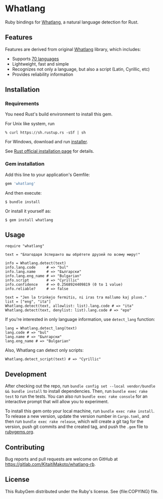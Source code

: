 Whatlang
========

Ruby bindings for [Whatlang][], a natural language detection for Rust.

Features
--------

Features are derived from original [Whatlang][] library, which includes:

* Supports [70 languages](https://github.com/greyblake/whatlang-rs/blob/master/SUPPORTED_LANGUAGES.md)
* Lightweight, fast and simple
* Recognizes not only a language, but also a script (Latin, Cyrillic, etc)
* Provides reliability information

Installation
------------

### Requirements

You need Rust's build environment to install this gem.

For Unix like system, run

    % curl https://sh.rustup.rs -sSf | sh

For Windows, download and run [installer][].

See [Rust official installation page][] for details.

### Gem installation

Add this line to your application's Gemfile:

```ruby
gem 'whatlang'
```

And then execute:

    $ bundle install

Or install it yourself as:

    $ gem install whatlang

Usage
-----

    require "whatlang"
    
    text = "Благодаря Эсперанто вы обрётете друзей по всему миру!"
    
    info = Whatlang.detect(text)
    info.lang.code     # => "bul"
    info.lang.name     # => "Български"
    info.lang.eng_name # => "Bulgarian"
    info.script        # => "Cyrillic"
    info.confidence    # => 0.2568924409819 (0 to 1 value)
    info.reliable?     # => false
    
    text = "Jen la trinkejo fermitis, ni iras tra mallumo kaj pluvo."
    list = ["eng", "ita"]
    Whatlang.detect(text, allowlist: list).lang.code # => "ita"
    Whatlang.detect(text, denylist: list).lang.code # => "epo"

If you're interested in only language information, use `detect_lang` function:

    lang = Whatlang.detect_lang(text)
    lang.code # => "bul"
    lang.name # => "Български"
    lang.eng_name # => "Bulgarian"

Also, Whatlang can detect only scripts:

    Whatlang.detect_script(text) # => "Cyrillic"

Development
-----------

After checking out the repo, run `bundle config set --local vendor/bundle && bundle install` to install dependencies. Then, run `bundle exec rake test` to run the tests. You can also run `bundle exec rake console` for an interactive prompt that will allow you to experiment.

To install this gem onto your local machine, run `bundle exec rake install`. To release a new version, update the version number in `Cargo.toml`, and then run `bundle exec rake release`, which will create a git tag for the version, push git commits and the created tag, and push the `.gem` file to [rubygems.org](https://rubygems.org).

Contributing
------------

Bug reports and pull requests are welcome on GitHub at https://gitlab.com/KitaitiMakoto/whatlang-rb.

License
-------

This RubyGem distributed under the Ruby's license. See {file:COPYING} file.

[Whatlang]: https://github.com/greyblake/whatlang-rs
[installer]: https://static.rust-lang.org/rustup/dist/i686-pc-windows-gnu/rustup-init.exe
[Rust official installation page]: https://www.rust-lang.org/tools/install
